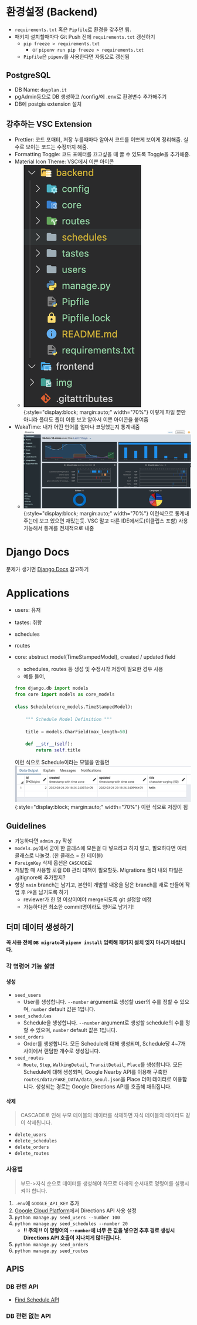 # 환경설정 (Backend)

- `requirements.txt` 혹은 `Pipfile`로 환경을 갖추면 됨.
- 패키지 설치할때마다 Git Push 전에 `requirements.txt` 갱신하기
  - `pip freeze > requirements.txt`
    - or `pipenv run pip freeze > requirements.txt`
  - `Pipfile`은 `pipenv`를 사용한다면 자동으로 갱신됨

## PostgreSQL

- DB Name: `dayplan.it`
- pgAdmin등으로 DB 생성하고 /config/에 .env로 환경변수 추가해주기
- DB에 postgis extension 설치

## 강추하는 VSC Extension

- Prettier: 코드 포매터, 저장 누를때마다 알아서 코드를 이쁘게 보이게 정리해줌. 실수로 보이는 코드는 수정까지 해줌.
- Formatting Toggle: 코드 포매터를 끄고싶을 때 끌 수 있도록 Toggle을 추가해줌.
- Material Icon Theme: VSC에서 이쁜 아이콘
  - ![icon-theme](../img/Icon-Theme.png){:style="display:block; margin:auto;" width="70%"}
    이렇게 파일 뿐만 아니라 폴더도 폴더 이름 보고 알아서 이쁜 아이콘을 붙여줌
- WakaTime: 내가 어떤 언어를 얼마나 코딩했는지 통계내줌
  - ![wakatime](../img/wakatime.png){:style="display:block; margin:auto;" width="70%"}
    이런식으로 통계내주는데 보고 있으면 재밌는듯. VSC 말고 다른 IDE에서도(이클립스 포함) 사용 가능해서 통계를 전체적으로 내줌

# Django Docs

문제가 생기면 [Django Docs](https://docs.djangoproject.com/en/4.0/) 참고하기

# Applications

- users: 유저
- tastes: 취향
- schedules
- routes
- core: abstract model(TimeStampedModel), created / updated field

  - schedules, routes 등 생성 및 수정시각 저장이 필요한 경우 사용
  - 예를 들어,

  ```python
  from django.db import models
  from core import models as core_models

  class Schedule(core_models.TimeStampedModel):

      """ Schedule Model Definition """

      title = models.CharField(max_length=50)

      def __str__(self):
          return self.title
  ```

  이런 식으로 Schedule이라는 모델을 만들면
  ![core_app.png](../img/core_app.png){:style="display:block; margin:auto;" width="70%"}
  이런 식으로 저장이 됨

## Guidelines

- 가능하다면 `admin.py` 작성
- `models.py`에서 굳이 한 클래스에 모든걸 다 넣으려고 하지 말고, 필요하다면 여러 클래스로 나눌것. (한 클래스 = 한 테이블)
- `ForeignKey` 삭제 옵션은 `CASCADE`로
- 개발할 때 사용할 로컬 DB 관리 대책이 필요할듯. Migrations 폴더 내의 파일은 .gitignore에 추가할지?
- 항상 `main` branch는 남기고, 본인이 개발할 내용을 담은 branch를 새로 만들어 작업 후 `PR`을 남기도록 하기
  - reviewer가 한 명 이상이여야 merge되도록 git 설정할 예정
  - 가능하다면 최소한 commit명이라도 영어로 남기기!

## 더미 데이터 생성하기

**꼭 사용 전에 `DB migrate`과 `pipenv install` 입력해 패키지 설치 잊지 마시기 바랍니다.**

### 각 명령어 기능 설명

#### 생성

- `seed_users`
  - User를 생성합니다. `--number` argument로 생성할 user의 수를 정할 수 있으며, `number` default 값은 1입니다.
- `seed_schedules`
  - Schedule을 생성합니다. `--number` argument로 생성할 schedule의 수를 정할 수 있으며, `number` default 값은 1입니다.
- `seed_orders`
  - Order를 생성합니다. 모든 Schedule에 대해 생성되며, Schedule당 4~7개 사이에서 랜덤한 개수로 생성됩니다.
- `seed_routes`
  - `Route`, `Step`, `WalkingDetail`, `TransitDetail`, `Place`를 생성합니다. 모든 Schedule에 대해 생성되며, Google Nearby API를 이용해 구축한 `routes/data/FAKE_DATA/data_seoul.json`을 Place 더미 데이터로 이용합니다. 생성되는 경로는 Google Directions API를 호출해 채워집니다.

#### 삭제

> CASCADE로 인해 부모 테이블의 데이터를 삭제하면 자식 테이블의 데이터도 같이 삭제됩니다.

- `delete_users`
- `delete_schedules`
- `delete_orders`
- `delete_routes`

### 사용법

> 부모->자식 순으로 데이터를 생성해야 하므로 아래의 순서대로 명령어를 실행시켜야 합니다.

1. `.env`에 `GOOGLE_API_KEY` 추가
2. [Google Cloud Platform](https://console.cloud.google.com/)에서 Directions API 사용 설정
3. `python manage.py seed_users --number 100`
4. `python manage.py seed_schedules --number 20`
   - **‼️ 주의 ‼️ 이 명령어의 `--number`에 너무 큰 값을 넣으면 추후 경로 생성시 Directions API 호출이 지나치게 많아집니다.**
5. `python manage.py seed_orders`
6. `python manage.py seed_routes`

## APIS

### DB 관련 API

- [Find Schedule API](./schedules/api/README.md)

### DB 관련 없는 API
